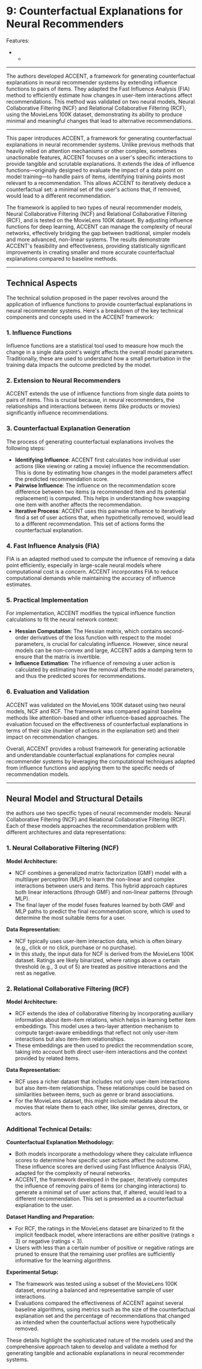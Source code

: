 # 9: Counterfactual Explanations for Neural Recommenders

Features:

- -

---

The authors developed ACCENT, a framework for generating counterfactual explanations in neural recommender systems by extending influence functions to pairs of items. They adapted the Fast Influence Analysis (FIA) method to efficiently estimate how changes in user-item interactions affect recommendations. This method was validated on two neural models, Neural Collaborative Filtering (NCF) and Relational Collaborative Filtering (RCF), using the MovieLens 100K dataset, demonstrating its ability to produce minimal and meaningful changes that lead to alternative recommendations.

---

This paper introduces ACCENT, a framework for generating counterfactual explanations in neural recommender systems. Unlike previous methods that heavily relied on attention mechanisms or other complex, sometimes unactionable features, ACCENT focuses on a user's specific interactions to provide tangible and scrutable explanations. It extends the idea of influence functions—originally designed to evaluate the impact of a data point on model training—to handle pairs of items, identifying training points most relevant to a recommendation. This allows ACCENT to iteratively deduce a counterfactual set: a minimal set of the user's actions that, if removed, would lead to a different recommendation.

The framework is applied to two types of neural recommender models, Neural Collaborative Filtering (NCF) and Relational Collaborative Filtering (RCF), and is tested on the MovieLens 100K dataset. By adjusting influence functions for deep learning, ACCENT can manage the complexity of neural networks, effectively bridging the gap between traditional, simpler models and more advanced, non-linear systems. The results demonstrate ACCENT's feasibility and effectiveness, providing statistically significant improvements in creating smaller and more accurate counterfactual explanations compared to baseline methods.

---

## Technical Aspects

The technical solution proposed in the paper revolves around the application of influence functions to provide counterfactual explanations in neural recommender systems. Here's a breakdown of the key technical components and concepts used in the ACCENT framework:

### **1. Influence Functions**

Influence functions are a statistical tool used to measure how much the change in a single data point's weight affects the overall model parameters. Traditionally, these are used to understand how a small perturbation in the training data impacts the outcome predicted by the model.

### **2. Extension to Neural Recommenders**

ACCENT extends the use of influence functions from single data points to pairs of items. This is crucial because, in neural recommenders, the relationships and interactions between items (like products or movies) significantly influence recommendations.

### **3. Counterfactual Explanation Generation**

The process of generating counterfactual explanations involves the following steps:

- **Identifying Influence**: ACCENT first calculates how individual user actions (like viewing or rating a movie) influence the recommendation. This is done by estimating how changes in the model parameters affect the predicted recommendation score.
- **Pairwise Influence**: The influence on the recommendation score difference between two items (a recommended item and its potential replacement) is computed. This helps in understanding how swapping one item with another affects the recommendation.
- **Iterative Process**: ACCENT uses this pairwise influence to iteratively find a set of user actions that, when hypothetically removed, would lead to a different recommendation. This set of actions forms the counterfactual explanation.

### **4. Fast Influence Analysis (FIA)**

FIA is an adapted method used to compute the influence of removing a data point efficiently, especially in large-scale neural models where computational cost is a concern. ACCENT incorporates FIA to reduce computational demands while maintaining the accuracy of influence estimates.

### **5. Practical Implementation**

For implementation, ACCENT modifies the typical influence function calculations to fit the neural network context:

- **Hessian Computation**: The Hessian matrix, which contains second-order derivatives of the loss function with respect to the model parameters, is crucial for calculating influence. However, since neural models can be non-convex and large, ACCENT adds a damping term to ensure that the matrix is invertible.
- **Influence Estimation**: The influence of removing a user action is calculated by estimating how the removal affects the model parameters, and thus the predicted scores for recommendations.

### **6. Evaluation and Validation**

ACCENT was validated on the MovieLens 100K dataset using two neural models, NCF and RCF. The framework was compared against baseline methods like attention-based and other influence-based approaches. The evaluation focused on the effectiveness of counterfactual explanations in terms of their size (number of actions in the explanation set) and their impact on recommendation changes.

Overall, ACCENT provides a robust framework for generating actionable and understandable counterfactual explanations for complex neural recommender systems by leveraging the computational techniques adapted from influence functions and applying them to the specific needs of recommendation models.

---

## Neural Model and Structural Details

the authors use two specific types of neural recommender models: Neural Collaborative Filtering (NCF) and Relational Collaborative Filtering (RCF). Each of these models approaches the recommendation problem with different architectures and data representations:

### **1. Neural Collaborative Filtering (NCF)**

**Model Architecture:**

- NCF combines a generalized matrix factorization (GMF) model with a multilayer perceptron (MLP) to learn the non-linear and complex interactions between users and items. This hybrid approach captures both linear interactions (through GMF) and non-linear patterns (through MLP).
- The final layer of the model fuses features learned by both GMF and MLP paths to predict the final recommendation score, which is used to determine the most suitable items for a user.

**Data Representation:**

- NCF typically uses user-item interaction data, which is often binary (e.g., click or no click, purchase or no purchase).
- In this study, the input data for NCF is derived from the MovieLens 100K dataset. Ratings are likely binarized, where ratings above a certain threshold (e.g., 3 out of 5) are treated as positive interactions and the rest as negative.

### **2. Relational Collaborative Filtering (RCF)**

**Model Architecture:**

- RCF extends the idea of collaborative filtering by incorporating auxiliary information about item-item relations, which helps in learning better item embeddings. This model uses a two-layer attention mechanism to compute target-aware embeddings that reflect not only user-item interactions but also item-item relationships.
- These embeddings are then used to predict the recommendation score, taking into account both direct user-item interactions and the context provided by related items.

**Data Representation:**

- RCF uses a richer dataset that includes not only user-item interactions but also item-item relationships. These relationships could be based on similarities between items, such as genre or brand associations.
- For the MovieLens dataset, this might include metadata about the movies that relate them to each other, like similar genres, directors, or actors.

### **Additional Technical Details:**

**Counterfactual Explanation Methodology:**

- Both models incorporate a methodology where they calculate influence scores to determine how specific user actions affect the outcome. These influence scores are derived using Fast Influence Analysis (FIA), adapted for the complexity of neural networks.
- ACCENT, the framework developed in the paper, iteratively computes the influence of removing pairs of items (or changing interactions) to generate a minimal set of user actions that, if altered, would lead to a different recommendation. This set is presented as a counterfactual explanation to the user.

**Dataset Handling and Preparation:**

- For RCF, the ratings in the MovieLens dataset are binarized to fit the implicit feedback model, where interactions are either positive (ratings ≥ 3) or negative (ratings < 3).
- Users with less than a certain number of positive or negative ratings are pruned to ensure that the remaining user profiles are sufficiently informative for the learning algorithms.

**Experimental Setup:**

- The framework was tested using a subset of the MovieLens 100K dataset, ensuring a balanced and representative sample of user interactions.
- Evaluations compared the effectiveness of ACCENT against several baseline algorithms, using metrics such as the size of the counterfactual explanation set and the percentage of recommendations that changed as intended when the counterfactual actions were hypothetically removed.

These details highlight the sophisticated nature of the models used and the comprehensive approach taken to develop and validate a method for generating tangible and actionable explanations in neural recommender systems.